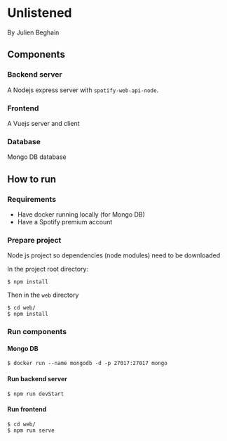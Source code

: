 # Unlistened 

By Julien Beghain

## Components

### Backend server

A Nodejs express server with `spotify-web-api-node`.

### Frontend

A Vuejs server and client

### Database

Mongo DB database

## How to run

### Requirements

- Have docker running locally (for Mongo DB)
- Have a Spotify premium account

### Prepare project

Node js project so dependencies (node modules) need to be downloaded

In the project root directory:

```
$ npm install
```

Then in the `web` directory

```
$ cd web/
$ npm install
```

### Run components

#### Mongo DB

```
$ docker run --name mongodb -d -p 27017:27017 mongo
```

#### Run backend server

```
$ npm run devStart
```

#### Run frontend

```
$ cd web/
$ npm run serve
```